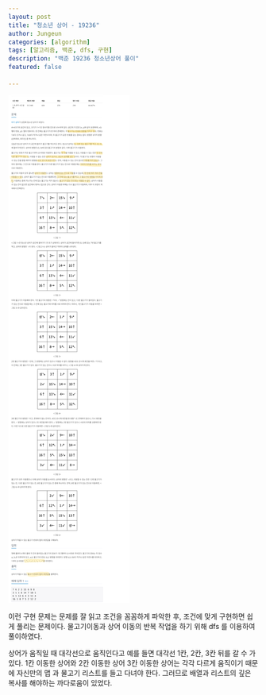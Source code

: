 ```yaml
---
layout: post
title: "청소년 상어 - 19236"
author: Jungeun
categories: [algorithm]
tags: [알고리즘, 백준, dfs, 구현]
description: "백준 19236 청소년상어 풀이"
featured: false

---
```


![1507](/assets/images/boj/19236_boj.png)

이런 구현 문제는 문제를 잘 읽고 조건을 꼼꼼하게 파악한 후, 조건에 맞게 구현하면 쉽게 풀리는 문제이다. 물고기이동과 상어 이동의 반복 작업을 하기 위해 dfs 를 이용하여 풀이하였다. 

상어가 움직일 때 대각선으로 움직인다고 예를 들면 대각선 1칸, 2칸, 3칸 뒤를 갈 수 가 있다. 1칸 이동한 상어와 2칸 이동한 상어 3칸 이동한 상어는 각각 다르게 움직이기 때문에 자신만의 맵 과 물고기 리스트를 들고 다녀야 한다. 그러므로 배열과 리스트의 깊은 복사를 해야하는 까다로움이 있었다. 

<script src="https://gist.github.com/JungeunKwon/f75425802743b6642063fe471042168c.js"></script>